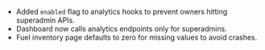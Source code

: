 - Added `enabled` flag to analytics hooks to prevent owners hitting superadmin APIs.
- Dashboard now calls analytics endpoints only for superadmins.
- Fuel inventory page defaults to zero for missing values to avoid crashes.
